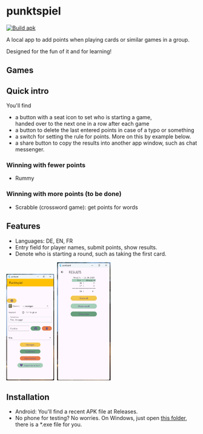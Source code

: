 # punktspiel

[![Build apk](https://github.com/DGrothe-PhD/punktspiel/actions/workflows/ci.yml/badge.svg)](https://github.com/DGrothe-PhD/punktspiel/actions/workflows/ci.yml)

A local app to add points when playing cards or similar games in a group.

Designed for the fun of it and for learning!

##  Games

## Quick intro
You'll find
- a button with a seat icon to set who is starting a game, \
  handed over to the next one in a row after each game
- a button to delete the last entered points in case of a typo or something
- a switch for setting the rule for points. More on this by example below.
- a share button to copy the results into another app window, such as chat messenger.

### Winning with fewer points
* Rummy

### Winning with more points (to be done)
* Scrabble (crossword game): get points for words

## Features
* Languages: DE, EN, FR
* Entry field for player names, submit points, show results.
* Denote who is starting a round, such as taking the first card.

<img src="./doc/ExampleSubmitForm.png?" alt="Submit Form" style="width:25%; height:auto;">&nbsp;&nbsp;<img src="./doc/ExampleResults.png?" alt="Example Results" style="width:28%; height:auto;">

## Installation
* Android: You'll find a recent APK file at Releases.
* No phone for testing? No worries. On Windows, just open [this folder](build/windows/x64/runner/Release), there is a *.exe file for you.

